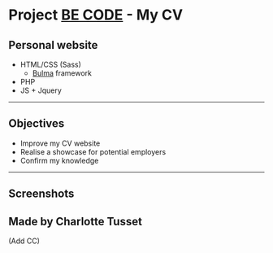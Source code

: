 # Project [BE CODE](https://github.com/becodeorg) - My CV

## Personal website

* HTML/CSS (Sass)
	* [Bulma](https://bulma.io/) framework
* PHP
* JS + Jquery

---

## Objectives

* Improve my CV website
* Realise a showcase for potential employers
* Confirm my knowledge


---

## Screenshots



## Made by Charlotte Tusset

(Add CC)
